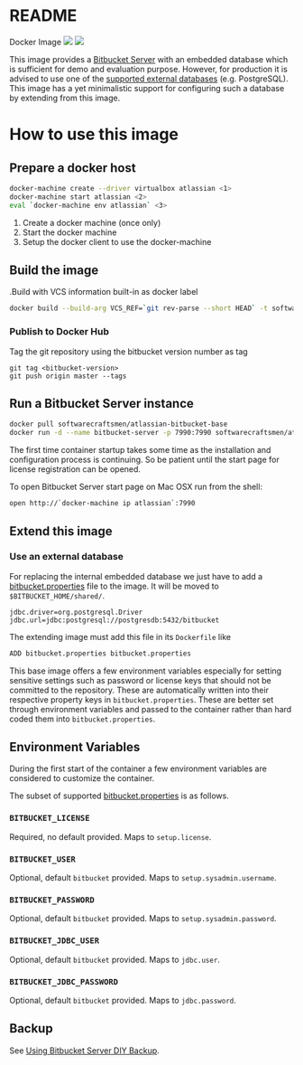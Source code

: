# README

Docker Image [![](https://images.microbadger.com/badges/image/softwarecraftsmen/atlassian-bitbucket-base.svg)](https://microbadger.com/images/softwarecraftsmen/atlassian-bitbucket-base "atlassian-bitbucket-base image layers")  [![](https://images.microbadger.com/badges/version/softwarecraftsmen/atlassian-bitbucket-base.svg)](https://microbadger.com/images/softwarecraftsmen/atlassian-bitbucket-base "atlassian-bitbucket-base image layers")

This image provides a [Bitbucket Server](https://www.atlassian.com/software/bitbucket/server) with an embedded database which is sufficient for demo and evaluation purpose. However, for production it is advised to use one of the [supported external databases](https://confluence.atlassian.com/bitbucketserver/connecting-bitbucket-server-to-an-external-database-776640378.html) (e.g. PostgreSQL). This image has a yet minimalistic support for configuring such a database by extending from this image.

# How to use this image

## Prepare a docker host

```sh
docker-machine create --driver virtualbox atlassian <1>
docker-machine start atlassian <2>
eval `docker-machine env atlassian` <3>
```

1. Create a docker machine (once only)
2. Start the docker machine
3. Setup the docker client to use the docker-machine

## Build the image

.Build with VCS information built-in as docker label
```sh
docker build --build-arg VCS_REF=`git rev-parse --short HEAD` -t softwarecraftsmen/atlassian-bitbucket-base .
```

### Publish to Docker Hub

Tag the git repository using the bitbucket version number as tag
```
git tag <bitbucket-version>
git push origin master --tags
```


## Run a Bitbucket Server instance

```sh
docker pull softwarecraftsmen/atlassian-bitbucket-base
docker run -d --name bitbucket-server -p 7990:7990 softwarecraftsmen/atlassian-bitbucket-base
```

The first time container startup takes some time as the installation and configuration process is continuing.
So be patient until the start page for license registration can be opened.

To open Bitbucket Server start page on Mac OSX run from the shell:
```
open http://`docker-machine ip atlassian`:7990
```

## Extend this image

### Use an external database

For replacing the internal embedded database we just have to add a [bitbucket.properties](https://confluence.atlassian.com/bitbucketserver/bitbucket-server-config-properties-776640155.html) file to the image. It will be moved to `$BITBUCKET_HOME/shared/`.

```
jdbc.driver=org.postgresql.Driver
jdbc.url=jdbc:postgresql://postgresdb:5432/bitbucket
```

The extending image must add this file in its `Dockerfile` like

```sh
ADD bitbucket.properties bitbucket.properties
```

This base image offers a few environment variables especially for setting sensitive settings such as password or license keys that should not be committed to the repository. These are automatically written into their respective property keys in `bitbucket.properties`.
These are better set through environment variables and passed to the container rather than hard coded them into `bitbucket.properties`.

## Environment Variables

During the first start of the container a few environment variables are considered to customize the container.

The subset of supported [bitbucket.properties](https://confluence.atlassian.com/bitbucketserver/bitbucket-server-config-properties-776640155.html) is as follows.

### `BITBUCKET_LICENSE`

Required, no default provided. Maps to `setup.license`.

### `BITBUCKET_USER`

Optional, default `bitbucket` provided. Maps to `setup.sysadmin.username`.

### `BITBUCKET_PASSWORD`

Optional, default `bitbucket` provided. Maps to `setup.sysadmin.password`.

### `BITBUCKET_JDBC_USER`

Optional, default `bitbucket` provided. Maps to `jdbc.user`.

### `BITBUCKET_JDBC_PASSWORD`

Optional, default `bitbucket` provided. Maps to `jdbc.password`.


## Backup

See [Using Bitbucket Server DIY Backup](https://confluence.atlassian.com/bitbucketserver/using-bitbucket-server-diy-backup-776640056.html).
